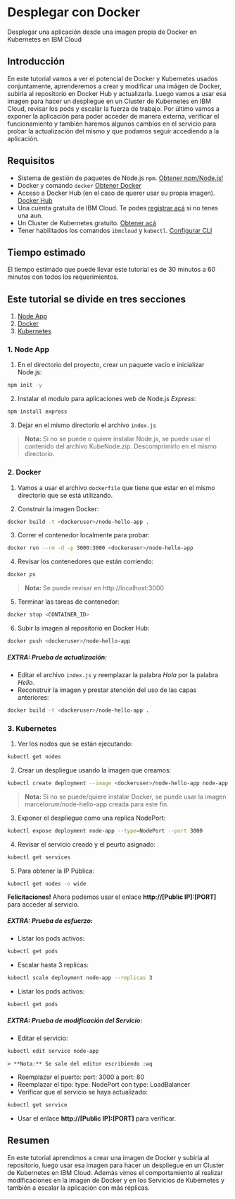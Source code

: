 # Desplegar con Docker
Desplegar una aplicación desde una imagen propia de Docker en Kubernetes en IBM Cloud
## Introducción

En este tutorial vamos a ver el potencial de Docker y Kubernetes usados conjuntamente, aprenderemos a crear y modificar una imágen de Docker, subirla al repositorio en Docker Hub y actualizarla. Luego vamos a usar esa imagen para hacer un despliegue en un Cluster de Kubernetes en IBM Cloud, revisar los pods y escalar la fuerza de trabajo. Por último vamos a exponer la aplicación para poder acceder de manera externa, verificar el funcionamiento y también haremos algunos cambios en el servicio para probar la actualización del mismo y que podamos seguir accediendo a la aplicación.

## Requisitos
- Sistema de gestión de paquetes de Node.js `npm`. [Obtener npm/Node.js!](https://www.npmjs.com/get-npm)
- Docker y comando `docker` [Obtener Docker](https://www.docker.com/get-started)
- Acceso a Docker Hub (en el caso de querer usar su propia imagen). [Docker Hub](https://hub.docker.com/)
- Una cuenta gratuita de IBM Cloud. Te podes [registrar acá](https://cloud.ibm.com/registration) si no tenes una aun.
- Un Cluster de Kubernetes gratuito. [Obtener acá](https://cloud.ibm.com/kubernetes/catalog/create)
- Tener habilitados los comandos `ibmcloud` y `kubectl`. [Configurar CLI](https://cloud.ibm.com/docs/containers?topic=containers-cs_cli_install)


## Tiempo estimado
El tiempo estimado que puede llevar este tutorial es de 30 minutos a 60 minutos con todos los requerimientos.

## Este tutorial se divide en tres secciones
1. [Node App](#1-node-app)
2. [Docker](#2-docker)
3. [Kubernetes](#3-kubernetes)

### 1. Node App
1. En el directorio del proyecto, crear un paquete vacío e inicializar Node.js:
```bash
npm init -y
```

2. Instalar el modulo para aplicaciones web de Node.js _Express_:
```bash
npm install express
```

3. Dejar en el mismo directorio el archivo `index.js`

> **Nota:**  Si no se puede o quiere  instalar Node.js, se puede usar el contenido del archivo KubeNode.zip.
Descomprimirlo en el mismo directorio.

### 2. Docker
1. Vamos a usar el archivo `dockerfile` que tiene que estar en el mismo directorio que se está utilizando.

2. Construir la imagen Docker:

  ```bash
  docker build -t <dockeruser>/node-hello-app .
  ```

3. Correr el contenedor localmente para probar:
```bash
docker run --rm -d -p 3000:3000 <dockeruser>/node-hello-app
```

4. Revisar los contenedores que están corriendo:
```bash
docker ps
```

  > **Nota:** Se puede revisar en http://localhost:3000

5. Terminar las tareas de contenedor:
```bash
docker stop <CONTAINER_ID>
```

6. Subir la imagen al repositorio en Docker Hub:
```bash
docker push <dockeruser>/node-hello-app
```

  ##### EXTRA: Prueba de actualización:
  - Editar el archivo `index.js` y reemplazar la palabra _Hola_ por la palabra _Hello_.
  - Reconstruir la imagen y prestar atención del uso de las capas anteriores:
  ```bash
  docker build -t <dockeruser>/node-hello-app .
  ```

### 3. Kubernetes
1. Ver los nodos que se están ejecutando:
```bash
kubectl get nodes
```

2. Crear un despliegue usando la imagen que creamos:
```bash
kubectl create deployment --image <dockeruser>/node-hello-app node-app
```

  > **Nota:** Si no se puede/quiere instalar Docker, se puede usar la imagen marcelorum/node-hello-app creada para este fin.

3. Exponer el despliegue como una replica NodePort:
```bash
kubectl expose deployment node-app --type=NodePort --port 3000
```

4. Revisar el servicio creado y el peurto asignado:
```bash
kubectl get services
```

5. Para obtener la IP Pública:
```bash
kubectl get nodes -o wide
```
  **Felicitaciones!** Ahora podemos usar el enlace **http://[Public IP]:[PORT]** para acceder al servicio.

  ##### EXTRA: Prueba de esfuerzo:
  - Listar los pods activos:
  ```bash
  kubectl get pods
  ```
  - Escalar hasta 3 replicas:
  ```bash
  kubectl scale deployment node-app --replicas 3
  ```
  - Listar los pods activos:
  ```bash
  kubectl get pods
  ```

  ##### EXTRA: Prueba de modificación del Servicio:
  - Editar el servicio:
  ```bash
  kubectl edit service node-app
  ```
    > **Nota:** Se sale del editor escribiendo :wq

  - Reemplazar el puerto: port: 3000 a port: 80
  - Reemplazar el tipo: type: NodePort con type: LoadBalancer
  - Verificar que el servicio se haya actualizado:
  ```bash
  kubectl get service
  ```
  - Usar el enlace **http://[Public IP]:[PORT]** para verificar.

## Resumen
En este tutorial aprendimos a crear una imagen de Docker y subirla al repositorio, luego usar esa imagen para hacer un despliegue en un Cluster de Kubernetes en IBM Cloud. Además vimos el comportamiento al realizar modificaciones en la imagen de Docker y en los Servicios de Kubernetes y también a escalar la aplicación con más réplicas.

